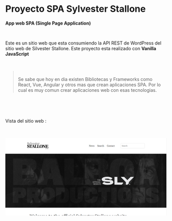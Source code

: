 # Proyecto SPA Sylvester Stallone

**App web SPA (Single Page Application)**

<br />

Este es un sitio web que esta consumiendo la API REST de WordPress del sitio web de Silvester Stallone. Este proyecto esta realizado con **Vanilla JavaScript** 

<br />

>
> <br /> Se sabe que hoy en dia existen Bibliotecas y Frameworks como React, Vue, Angular y otros mas que crean aplicaciones SPA. Por lo cual es muy comun crear aplicaciones web con esas tecnologias. 
<br/>

<br />
<br />
 
Vista del sitio web :

<br />

![The San Juan Mountains are beautiful!](/public/images/view-project-sylvester.PNG "San Juan Mountains")


